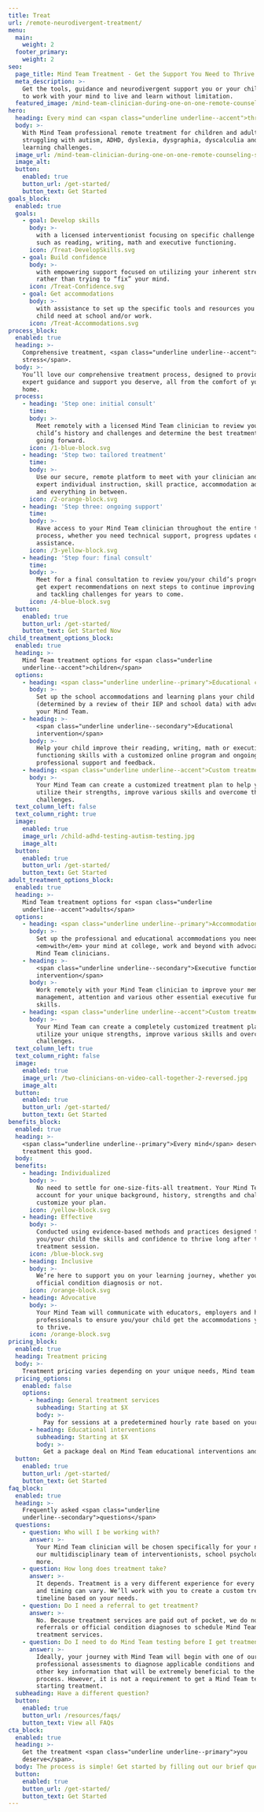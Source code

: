 ```yaml
---
title: Treat
url: /remote-neurodivergent-treatment/
menu:
  main:
    weight: 2
  footer_primary:
    weight: 2
seo:
  page_title: Mind Team Treatment - Get the Support You Need to Thrive
  meta_description: >-
    Get the tools, guidance and neurodivergent support you or your child needs
    to work with your mind to live and learn without limitation. 
  featured_image: /mind-team-clinician-during-one-on-one-remote-counseling-session-2.jpg
hero:
  heading: Every mind can <span class="underline underline--accent">thrive</span>.
  body: >-
    With Mind Team professional remote treatment for children and adults
    struggling with autism, ADHD, dyslexia, dysgraphia, dyscalculia and other
    learning challenges.
  image_url: /mind-team-clinician-during-one-on-one-remote-counseling-session-2.jpg
  image_alt:
  button:
    enabled: true
    button_url: /get-started/
    button_text: Get Started
goals_block:
  enabled: true
  goals:
    - goal: Develop skills
      body: >-
        with a licensed interventionist focusing on specific challenge areas
        such as reading, writing, math and executive functioning.
      icon: /Treat-DevelopSkills.svg
    - goal: Build confidence
      body: >-
        with empowering support focused on utilizing your inherent strengths,
        rather than trying to “fix” your mind.
      icon: /Treat-Confidence.svg
    - goal: Get accommodations
      body: >-
        with assistance to set up the specific tools and resources you or your
        child need at school and/or work.
      icon: /Treat-Accommodations.svg
process_block:
  enabled: true
  heading: >-
    Comprehensive treatment, <span class="underline underline--accent">minus the
    stress</span>.
  body: >-
    You’ll love our comprehensive treatment process, designed to provide the
    expert guidance and support you deserve, all from the comfort of your own
    home.
  process:
    - heading: 'Step one: initial consult'
      time:
      body: >-
        Meet remotely with a licensed Mind Team clinician to review you/your
        child’s history and challenges and determine the best treatment plan
        going forward.
      icon: /1-blue-block.svg
    - heading: 'Step two: tailored treatment'
      time:
      body: >-
        Use our secure, remote platform to meet with your clinician and get
        expert individual instruction, skill practice, accommodation advocacy
        and everything in between.
      icon: /2-orange-block.svg
    - heading: 'Step three: ongoing support'
      time:
      body: >-
        Have access to your Mind Team clinician throughout the entire treatment
        process, whether you need technical support, progress updates or other
        assistance.
      icon: /3-yellow-block.svg
    - heading: 'Step four: final consult'
      time:
      body: >-
        Meet for a final consultation to review you/your child’s progress and
        get expert recommendations on next steps to continue improving skills
        and tackling challenges for years to come.
      icon: /4-blue-block.svg
  button:
    enabled: true
    button_url: /get-started/
    button_text: Get Started Now
child_treatment_options_block:
  enabled: true
  heading: >-
    Mind Team treatment options for <span class="underline
    underline--accent">children</span>
  options:
    - heading: <span class="underline underline--primary">Educational consult</span>
      body: >-
        Set up the school accommodations and learning plans your child needs
        (determined by a review of their IEP and school data) with advocacy from
        your Mind Team.
    - heading: >-
        <span class="underline underline--secondary">Educational
        intervention</span>
      body: >-
        Help your child improve their reading, writing, math or executive
        functioning skills with a customized online program and ongoing
        professional support and feedback.
    - heading: <span class="underline underline--accent">Custom treatment</span>
      body: >-
        Your Mind Team can create a customized treatment plan to help your child
        utilize their strengths, improve various skills and overcome their
        challenges.
  text_column_left: false
  text_column_right: true
  image:
    enabled: true
    image_url: /child-adhd-testing-autism-testing.jpg
    image_alt:
  button:
    enabled: true
    button_url: /get-started/
    button_text: Get Started
adult_treatment_options_block:
  enabled: true
  heading: >-
    Mind Team treatment options for <span class="underline
    underline--accent">adults</span>
  options:
    - heading: <span class="underline underline--primary">Accommodation advocacy</span>
      body: >-
        Set up the professional and educational accommodations you need to work
        <em>with</em> your mind at college, work and beyond with advocacy from
        Mind Team clinicians.
    - heading: >-
        <span class="underline underline--secondary">Executive functioning
        intervention</span>
      body: >-
        Work remotely with your Mind Team clinician to improve your memory, time
        management, attention and various other essential executive functioning
        skills.
    - heading: <span class="underline underline--accent">Custom treatment</span>
      body: >-
        Your Mind Team can create a completely customized treatment plan to
        utilize your unique strengths, improve various skills and overcome your
        challenges.
  text_column_left: true
  text_column_right: false
  image:
    enabled: true
    image_url: /two-clinicians-on-video-call-together-2-reversed.jpg
    image_alt:
  button:
    enabled: true
    button_url: /get-started/
    button_text: Get Started
benefits_block:
  enabled: true
  heading: >-
    <span class="underline underline--primary">Every mind</span> deserves
    treatment this good.
  body:
  benefits:
    - heading: Individualized
      body: >-
        No need to settle for one-size-fits-all treatment. Your Mind Team will
        account for your unique background, history, strengths and challenges to
        customize your plan.
      icon: /yellow-block.svg
    - heading: Effective
      body: >-
        Conducted using evidence-based methods and practices designed to give
        you/your child the skills and confidence to thrive long after the final
        treatment session.
      icon: /blue-block.svg
    - heading: Inclusive
      body: >-
        We’re here to support you on your learning journey, whether you have an
        official condition diagnosis or not.
      icon: /orange-block.svg
    - heading: Advocative
      body: >-
        Your Mind Team will communicate with educators, employers and healthcare
        professionals to ensure you/your child get the accommodations you need
        to thrive.
      icon: /orange-block.svg
pricing_block:
  enabled: true
  heading: Treatment pricing
  body: >-
    Treatment pricing varies depending on your unique needs, Mind team clinician and more. Please get started by filling out our questionnaire and we'll get you an accurate quote.
  pricing_options:
    enabled: false
    options:
      - heading: General treatment services
        subheading: Starting at $X
        body: >-
          Pay for sessions at a predetermined hourly rate based on your unique needs.
      - heading: Educational interventions
        subheading: Starting at $X
        body: >-
          Get a package deal on Mind Team educational interventions and pay an hourly treatment service rate for any additional sessions as needed.
  button:
    enabled: true
    button_url: /get-started/
    button_text: Get Started
faq_block:
  enabled: true
  heading: >-
    Frequently asked <span class="underline
    underline--secondary">questions</span>
  questions:
    - question: Who will I be working with?
      answer: >-
        Your Mind Team clinician will be chosen specifically for your needs from
        our multidisciplinary team of interventionists, school psychologists and
        more.
    - question: How long does treatment take?
      answer: >-
        It depends. Treatment is a very different experience for every learner,
        and timing can vary. We’ll work with you to create a custom treatment
        timeline based on your needs.
    - question: Do I need a referral to get treatment?
      answer: >-
        No. Because treatment services are paid out of pocket, we do not require
        referrals or official condition diagnoses to schedule Mind Team
        treatment services.
    - question: Do I need to do Mind Team testing before I get treatment?
      answer: >-
        Ideally, your journey with Mind Team will begin with one of our
        professional assessments to diagnose applicable conditions and identify
        other key information that will be extremely beneficial to the treatment
        process. However, it is not a requirement to get a Mind Team test before
        starting treatment.
  subheading: Have a different question?
  button:
    enabled: true
    button_url: /resources/faqs/
    button_text: View all FAQs
cta_block:
  enabled: true
  heading: >-
    Get the treatment <span class="underline underline--primary">you
    deserve</span>.
  body: The process is simple! Get started by filling out our brief questionnaire.
  button:
    enabled: true
    button_url: /get-started/
    button_text: Get Started
---
```

